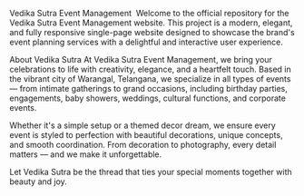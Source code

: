 Vedika Sutra Event Management 
Welcome to the official repository for the Vedika Sutra Event Management website. This project is a modern, elegant, and fully responsive single-page website designed to showcase the brand's event planning services with a delightful and interactive user experience.

About Vedika Sutra
At Vedika Sutra Event Management, we bring your celebrations to life with creativity, elegance, and a heartfelt touch. Based in the vibrant city of Warangal, Telangana, we specialize in all types of events — from intimate gatherings to grand occasions, including birthday parties, engagements, baby showers, weddings, cultural functions, and corporate events.

Whether it's a simple setup or a themed decor dream, we ensure every event is styled to perfection with beautiful decorations, unique concepts, and smooth coordination. From decoration to photography, every detail matters — and we make it unforgettable.

Let Vedika Sutra be the thread that ties your special moments together with beauty and joy.
